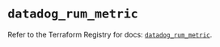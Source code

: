 # `datadog_rum_metric`

Refer to the Terraform Registry for docs: [`datadog_rum_metric`](https://registry.terraform.io/providers/datadog/datadog/3.66.0/docs/resources/rum_metric).
